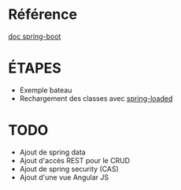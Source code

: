 # Référence
[doc spring-boot](http://docs.spring.io/spring-boot/docs/1.0.2.RELEASE/reference/htmlsingle/)

# ÉTAPES
* Exemple bateau
* Rechargement des classes avec [spring-loaded](https://github.com/spring-projects/spring-loaded)

# TODO
* Ajout de spring data
* Ajout d'accès REST pour le CRUD
* Ajout de spring security (CAS)
* Ajout d'une vue Angular JS

